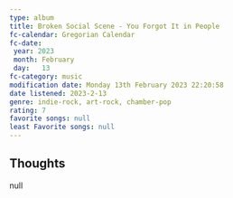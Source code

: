 ```yaml
---
type: album 
title: Broken Social Scene - You Forgot It in People 
fc-calendar: Gregorian Calendar
fc-date: 
 year: 2023
 month: February
 day:   13
fc-category: music
modification date: Monday 13th February 2023 22:20:58
date listened: 2023-2-13 
genre: indie-rock, art-rock, chamber-pop 
rating: 7
favorite songs: null
least Favorite songs: null
---
```

## Thoughts

null